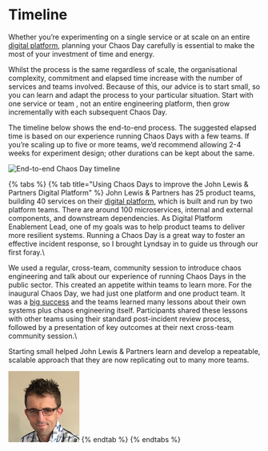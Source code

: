 # Timeline

Whether you’re experimenting on a single service or at scale on an entire [digital platform](https://digital-platform.playbook.ee/), planning your Chaos Day carefully is essential to make the most of your investment of time and energy.

Whilst the process is the same regardless of scale, the organisational complexity, commitment and elapsed time increase with the number of services and teams involved. Because of this, our advice is to start small, so you can learn and adapt the process to your particular situation. Start with one service or team , not an entire engineering platform, then grow incrementally with each subsequent Chaos Day.

The timeline below shows the end-to-end process. The suggested elapsed time is based on our experience running Chaos Days with a few teams. If you’re scaling up to five or more teams, we’d recommend allowing 2-4 weeks for experiment design; other durations can be kept about the same.

![End-to-end Chaos Day timeline](../.gitbook/assets/ee\_chaos\_day\_playbook\_timeline.png)

{% tabs %}
{% tab title="Using Chaos Days to improve the John Lewis & Partners Digital Platform" %}
John Lewis & Partners has 25 product teams, building 40 services on their [digital platform](https://medium.com/john-lewis-software-engineering/our-award-winning-john-lewis-digital-platform-2d093e03d542), which is built and run by two platform teams. There are around 100 microservices, internal and external components, and downstream dependencies. As Digital Platform Enablement Lead, one of my goals was to help product teams to deliver more resilient systems. Running a Chaos Day is a great way to foster an effective incident response, so I brought Lyndsay in to guide us through our first foray.\


We used a regular, cross-team, community session to introduce chaos engineering and talk about our experience of running Chaos Days in the public sector. This created an appetite within teams to learn more. For the inaugural Chaos Day, we had just one platform and one product team. It was a [big success](https://medium.com/john-lewis-software-engineering/team-nimbus-and-the-agents-of-chaos-ab257e41fe36) and the teams learned many lessons about their own systems plus chaos engineering itself. Participants shared these lessons with other teams using their standard post-incident review process, followed by a presentation of key outcomes at their next cross-team community session.\


Starting small helped John Lewis & Partners learn and develop a repeatable, scalable approach that they are now replicating out to many more teams.

![Steve Smith, Digital Platform Enablement Lead](<../.gitbook/assets/stevesmith (1).jpeg>)
{% endtab %}
{% endtabs %}
